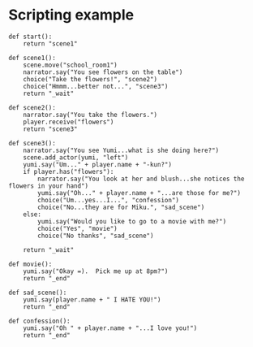 # Scripting example
	
	def start():
		return "scene1"
	
	def scene1():
		scene.move("school_room1")
		narrator.say("You see flowers on the table")
		choice("Take the flowers!", "scene2")
		choice("Hmmm...better not...", "scene3")
		return "_wait"
		
	def scene2():
		narrator.say("You take the flowers.")
		player.receive("flowers")
		return "scene3"
		
	def scene3():
		narrator.say("You see Yumi...what is she doing here?")
		scene.add_actor(yumi, "left")
		yumi.say("Um..." + player.name + "-kun?")
		if player.has("flowers"):
			narrator.say("You look at her and blush...she notices the flowers in your hand")
			yumi.say("Oh..." + player.name + "...are those for me?")
			choice("Um...yes...I...", "confession")
			choice("No...they are for Miku.", "sad_scene")
		else:
			yumi.say("Would you like to go to a movie with me?")
			choice("Yes", "movie")
			choice("No thanks", "sad_scene")
		
		return "_wait"
		
	def movie():
		yumi.say("Okay =).  Pick me up at 8pm?")
		return "_end"
		
	def sad_scene():
		yumi.say(player.name + " I HATE YOU!")
		return "_end"
		
	def confession():
		yumi.say("Oh " + player.name + "...I love you!")
		return "_end"